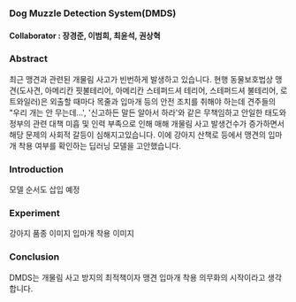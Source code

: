 ### Dog Muzzle Detection System(DMDS)

#### Collaborator : 장경준, 이범희, 최윤석, 권상혁

### Abstract
최근 맹견과 관련된 개물림 사고가 빈번하게 발생하고 있습니다. 현행 동물보호법상 맹견(도사견, 아메리칸 핏불테리어, 아메리칸 스테퍼드셔 테리어, 스테퍼드셔 불테리어, 로트와일러)은 외출할 때마다 목줄과 입마개 등의 안전 조치를 취해야 하는데 견주들의 "우리 개는 안 무는데...', '신고하든 말든 알아서 하라'와 같은 무책임하고 안일한 태도와 정부의 관련 대책 미흡 및 인력 부족으로 인해 매해 개물림 사고 발생건수가 증가하면서 해당 문제의 사회적 갈등이 심해지고있습니다. 
이에 강아지 산책로 등에서 맹견의 입마개 착용 여부를 확인하는 딥러닝 모델을 고안했습니다.

### Introduction
모델 순서도 삽입 예정

### Experiment
강아지 품종 이미지
입마개 착용 이미지

### Conclusion
DMDS는 개물림 사고 방지의 최적책이자 맹견 입마개 착용 의무화의 시작이라고 생각합니다.
